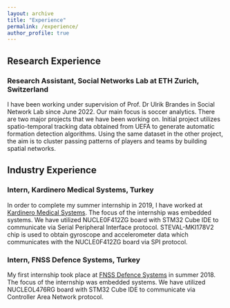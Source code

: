 ```yaml
---
layout: archive
title: "Experience"
permalink: /experience/
author_profile: true
---
```


## Research Experience

### Research Assistant, Social Networks Lab at ETH Zurich, Switzerland

I have been working under supervision of Prof. Dr Ulrik Brandes in Social Network Lab since June 2022. Our main focus is soccer analytics. There are two major projects that we have been working on. Initial project utilizes spatio-temporal tracking data obtained from UEFA to generate automatic formation detection algorithms. Using the same dataset in the other project, the aim is to cluster passing patterns of players and teams by building spatial networks.


## Industry Experience

### Intern, Kardinero Medical Systems, Turkey

In order to complete my summer internship in 2019, I have worked at [Kardinero Medical Systems](https://www.kardinero.com.tr). The focus of the internship was embedded systems. We have utilized NUCLE0F412ZG board with STM32 Cube IDE to communicate via Serial Peripheral Interface protocol. STEVAL-MKI178V2 chip is used to obtain gyroscope and accelerometer data which communicates with the NUCLE0F412ZG board via SPI protocol. 

### Intern, FNSS Defence Systems, Turkey

My first internship took place at [FNSS Defence Systems](https://www.fnss.com.tr/en) in summer 2018. The focus of the internship was embedded systems. We have utilized NUCLEOL476RG board with STM32 Cube IDE to communicate via Controller Area Network protocol.

